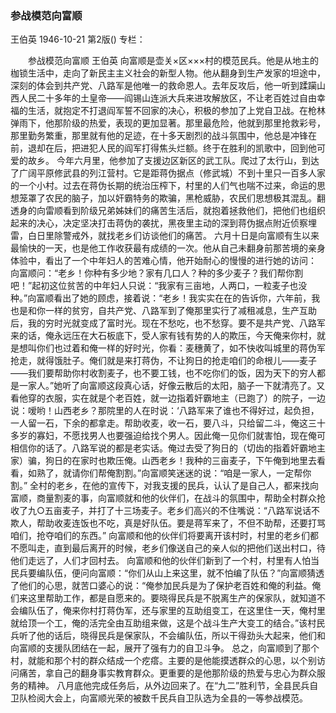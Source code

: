 ### 参战模范向富顺
王伯英
1946-10-21
第2版()
专栏：

　　参战模范向富顺
    王伯英
    向富顺是壶关×区×××村的模范民兵。他是从地主的枷锁生活中，走向了新民主主义社会的新型人物。他从翻身到生产发家的坦途中，深刻的体会到共产党、八路军是他唯一的救命恩人。去年反攻后，他一听到蹂躏山西人民二十多年的土皇帝——阎锡山连派大兵来进攻解放区，不让老百姓过自由幸福的生活，就抱定不打退阎军誓不回家的决心，积极的参加了上党自卫战。在枪林弹雨下，他那阶级的热爱，表现的更加显著。那里最危险，他就到那里抢救彩号，那里勤务繁重，那里就有他的足迹，在十多天剧烈的战斗氛围中，他总是冲锋在前，退却在后，把进犯人民的阎军打得焦头烂额。终于在胜利的凯歌中，回到他可爱的故乡。
    今年六月里，他参加了支援边区新区的武工队。爬过了太行山，到达了广阔平原修武县的列江营村。它是距蒋伪据点（修武城）不到十里只一百多人家的一个小村。过去在蒋伪长期的统治压榨下，村里的人们气也喘不过来，命运的思想笼罩了农民的脑子，加以奸霸特务的欺骗，黑枪威胁，农民们思想极其混乱。翻透身的向雷顺看到阶级兄弟姊妹们的痛苦生活后，就抱着拯救他们，把他们也组织起来的决心，决定坚决打击蒋伪的袭扰，黑夜里主动的深到蒋伪据点附近侦察埋雷，白日里除警戒外，就找老乡们访谈他们的痛苦。
    六月十日是向富顺有生以来最愉快的一天，也是他工作收获最有成绩的一次。他从自己未翻身前那苦境的亲身体验中，看出了一个中年妇人的苦难心情，他开始耐心的慢慢的进行她的访问：
    向富顺问：“老乡！你种有多少地？家有几口人？种的多少麦子？我们帮你割吧！”起初这位贫苦的中年妇人只说：“我家有三亩地，人两口，一粒麦子也没种。”向富顺看出了她的顾虑，接着说：“老乡！我实实在在的告诉你，六年前，我也是和你一样的贫穷，自共产党、八路军到了俺那里实行了减租减息，生产互助后，我的穷时光就变成了富时光。现在不愁吃，也不愁穿。要不是共产党、八路军来的话，俺永远压在大石板底下，受人家有钱有势的人的欺压，今天俺来你村，就是想叫你们也过着和俺一样的好时光，你看：麦穗黄了，如不快收叫城里的蒋伪军抢走，就得饿肚子。俺们就是来打蒋伪，不让狗日的抢走咱们的命根儿——麦子——我们要帮助你村收割麦子，也不要工钱，也不吃你们的饭，因为天下的穷人都是一家人。”她听了向富顺这段真心话，好像云散后的太阳，脑子一下就清亮了。又看他穿的衣服，实在就是个老百姓，就一边指着奸霸地主（已跑了）的院子，一边说：嗳哟！山西老乡？那院里的人在时说：‘八路军来了谁也不得好过，起负担，一人留一石，下余的都拿走。帮助收麦，收一石，要八斗，只给留二斗，俺这三十多岁的寡妇，不愿找男人也要强迫给找个男人。因此俺一见你们就害怕，现在俺可相信你的话了。八路军说的都是老实话。俺过去受了狗日的（切齿的指着奸霸地主家）骗，狗日的在家时也欺压俺。山西老乡！我种的三亩麦子，下午俺到地里去看看，如熟了，就请你们帮俺割割。”向富顺笑迷迷的说：“咱是一家人，一定帮你割。”
    全村的老乡，在他的宣传下，对我支援的民兵，认认了是自己人，都来找向富顺，商量割麦的事，向富顺就和他的伙伴们，在战斗的氛围中，帮助全村群众抢收了九○五亩麦子，并打了十三场麦子。老乡们高兴的不住嘴说：“八路军说话不欺人，帮助收麦连饭也不吃，真是好队伍。要是蒋军来了，不但不助帮，还要打骂咱们，抢夺咱们的东西。”
    向富顺和他的伙伴们将要离开该村时，村里的老乡们都不愿叫走，直到最后离开的时候，老乡们像送自己的亲人似的把他们送出村口，待他们走远了，人们才回村去。
    向富顺和他的伙伴们新到了一个村，村里有人怕当民兵要编队伍，便问向富顺：“你们从山上来这里，就不怕编了队伍？”向富顺猜透了他们的心思，就苦口婆心的说：“俺参加民兵是为了保护老百姓和俺的利益。俺们来这里帮助工作，都是自愿来的。要晓得民兵是不脱离生产的保家队，就知道不会编队伍了，俺来你村打蒋伪军，还与家里的互助组变工，在这里住一天，俺村里就给顶一个工，俺的活完全由互助组来做，这是个战斗生产大变工的结合。”该村民兵听了他的话后，晓得民兵是保家队，不会编队伍，所以干得劲头大起来，他们和向富顺的支援队团结在一起，展开了强有力的自卫斗争。
    总之，向富顺到了那个村，就能和那个村的群众结成一个疙瘩。主要的是他能摸透群众的心思，以个别访问痛苦，拿自己的翻身事实教育群众。更重要的是他那阶级的热爱与忠心为群众服务的精神。
    八月底他完成任务后，从外边回来了。在“九二”胜利节，全县民兵自卫队检阅大会上，向富顺光荣的被数千民兵自卫队选为全县的一等参战模范。
